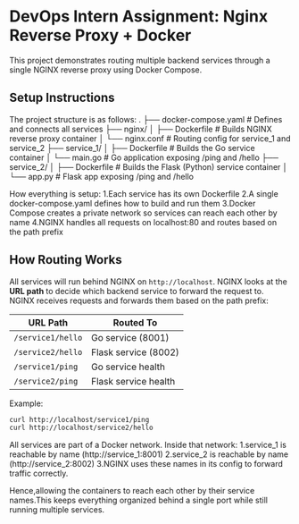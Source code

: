 # DevOps Intern Assignment: Nginx Reverse Proxy + Docker

This project demonstrates routing multiple backend services through a single NGINX reverse proxy using Docker Compose.

## Setup Instructions

The project structure is as follows:
.
├── docker-compose.yaml         # Defines and connects all services
├── nginx/
│   ├── Dockerfile              # Builds NGINX reverse proxy container
│   └── nginx.conf              # Routing config for service_1 and service_2
├── service_1/
│   ├── Dockerfile              # Builds the Go service container
│   └── main.go                 # Go application exposing /ping and /hello
├── service_2/
│   ├── Dockerfile              # Builds the Flask (Python) service container
│   └── app.py                  # Flask app exposing /ping and /hello

How everything is setup:
    1.Each service has its own Dockerfile
    2.A single docker-compose.yaml defines how to build and run them
    3.Docker Compose creates a private network so services can reach each other by name
    4.NGINX handles all requests on localhost:80 and routes based on the path prefix

## How Routing Works

All services will run behind NGINX on `http://localhost`. NGINX looks at the **URL path** to decide which backend service to forward the request to.
NGINX receives requests and forwards them based on the path prefix:

|        URL Path          |      Routed To       |
|--------------------------|----------------------|
|    `/service1/hello`     | Go service (8001)    |
|    `/service2/hello`     | Flask service (8002) |
|    `/service1/ping`      | Go service health    |
|    `/service2/ping`      | Flask service health |

Example:

```bash
curl http://localhost/service1/ping
curl http://localhost/service2/hello
```
All services are part of a Docker network. Inside that network:
    1.service_1 is reachable by name (http://service_1:8001)
    2.service_2 is reachable by name (http://service_2:8002)
    3.NGINX uses these names in its config to forward traffic correctly.

Hence,allowing the containers to reach each other by their service names.This keeps everything organized behind a single port while still running multiple services.
